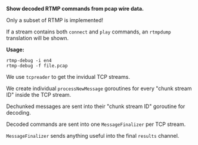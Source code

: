 **Show decoded RTMP commands from pcap wire data.**

Only a subset of RTMP is implemented!

If a stream contains both `connect` and `play` commands, an `rtmpdump` translation will be shown.

**Usage:**
```
rtmp-debug -i en4
rtmp-debug -f file.pcap
```

We use `tcpreader` to get the invidual TCP streams.

We create individual `processNewMessage` goroutines for every "chunk stream ID" inside the TCP stream.

Dechunked messages are sent into their "chunk stream ID" goroutine for decoding.

Decoded commands are sent into one `MessageFinalizer` per TCP stream.

`MessageFinalizer` sends anything useful into the final `results` channel.

